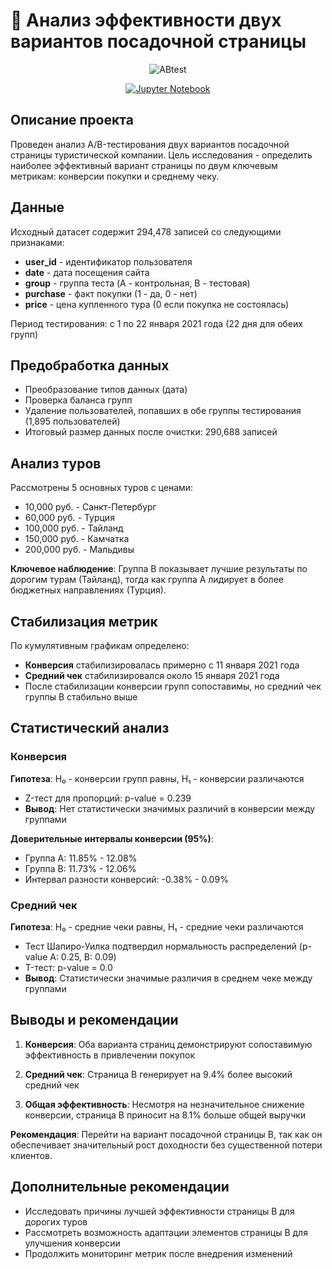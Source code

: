 # 🎯 Анализ эффективности двух вариантов посадочной страницы

<div align="center">

![ABtest](https://i.ytimg.com/vi/yAs8Y1P4vy4/maxresdefault.jpg?sqp=-oaymwEmCIAKENAF8quKqQMa8AEB-AH-CYAC0AWKAgwIABABGH8gNSg-MA8=&rs=AOn4CLBV1E2npcQ93h_K3zaKk_xOnkjG_A)

[![Jupyter Notebook](https://img.shields.io/badge/Jupyter-Notebook-F37626?style=for-the-badge&logo=jupyter&logoColor=white)](https://github.com/xndrf/Data_Science_Project/blob/master/7.%20A_B%20test/ds_prod_4_ex_7.ipynb)

</div>


## Описание проекта

Проведен анализ A/B-тестирования двух вариантов посадочной страницы туристической компании. Цель исследования - определить наиболее эффективный вариант страницы по двум ключевым метрикам: конверсии покупки и среднему чеку.

## Данные

Исходный датасет содержит 294,478 записей со следующими признаками:
- **user_id** - идентификатор пользователя
- **date** - дата посещения сайта
- **group** - группа теста (A - контрольная, B - тестовая)
- **purchase** - факт покупки (1 - да, 0 - нет)
- **price** - цена купленного тура (0 если покупка не состоялась)

Период тестирования: с 1 по 22 января 2021 года (22 дня для обеих групп)

## Предобработка данных

- Преобразование типов данных (дата)
- Проверка баланса групп
- Удаление пользователей, попавших в обе группы тестирования (1,895 пользователей)
- Итоговый размер данных после очистки: 290,688 записей

## Анализ туров

Рассмотрены 5 основных туров с ценами:
- 10,000 руб. - Санкт-Петербург
- 60,000 руб. - Турция
- 100,000 руб. - Тайланд
- 150,000 руб. - Камчатка
- 200,000 руб. - Мальдивы

**Ключевое наблюдение**: Группа B показывает лучшие результаты по дорогим турам (Тайланд), тогда как группа A лидирует в более бюджетных направлениях (Турция).

## Стабилизация метрик

По кумулятивным графикам определено:
- **Конверсия** стабилизировалась примерно с 11 января 2021 года
- **Средний чек** стабилизировался около 15 января 2021 года
- После стабилизации конверсии групп сопоставимы, но средний чек группы B стабильно выше

## Статистический анализ

### Конверсия

**Гипотеза**: H₀ - конверсии групп равны, H₁ - конверсии различаются

- Z-тест для пропорций: p-value = 0.239
- **Вывод**: Нет статистически значимых различий в конверсии между группами

**Доверительные интервалы конверсии (95%)**:
- Группа A: 11.85% - 12.08%
- Группа B: 11.73% - 12.06%
- Интервал разности конверсий: -0.38% - 0.09%

### Средний чек

**Гипотеза**: H₀ - средние чеки равны, H₁ - средние чеки различаются

- Тест Шапиро-Уилка подтвердил нормальность распределений (p-value A: 0.25, B: 0.09)
- T-тест: p-value = 0.0
- **Вывод**: Статистически значимые различия в среднем чеке между группами


## Выводы и рекомендации

1. **Конверсия**: Оба варианта страниц демонстрируют сопоставимую эффективность в привлечении покупок

2. **Средний чек**: Страница B генерирует на 9.4% более высокий средний чек

3. **Общая эффективность**: Несмотря на незначительное снижение конверсии, страница B приносит на 8.1% больше общей выручки

**Рекомендация**: Перейти на вариант посадочной страницы B, так как он обеспечивает значительный рост доходности без существенной потери клиентов.

## Дополнительные рекомендации

- Исследовать причины лучшей эффективности страницы B для дорогих туров
- Рассмотреть возможность адаптации элементов страницы B для улучшения конверсии
- Продолжить мониторинг метрик после внедрения изменений